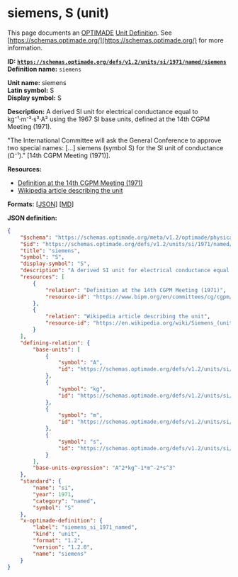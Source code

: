 # siemens, S (unit)

This page documents an [OPTIMADE](https://www.optimade.org/) [Unit Definition](https://schemas.optimade.org/#definitions). See [https://schemas.optimade.org/](https://schemas.optimade.org/) for more information.

**ID: [`https://schemas.optimade.org/defs/v1.2/units/si/1971/named/siemens`](https://schemas.optimade.org/defs/v1.2/units/si/1971/named/siemens.md)**  
**Definition name:** `siemens`

**Unit name:** siemens  
**Latin symbol:** S  
**Display symbol:** S  
  
**Description:** A derived SI unit for electrical conductance equal to kg⁻¹·m⁻²·s³·A² using the 1967 SI base units, defined at the 14th CGPM Meeting (1971).

"The International Committee will ask the General Conference to approve two special names: [...] siemens (symbol S) for the SI unit of conductance (Ω⁻¹)." [14th CGPM Meeting (1971)].

**Resources:**

- [Definition at the 14th CGPM Meeting (1971)](https://www.bipm.org/en/committees/cg/cgpm/14-1971)
- [Wikipedia article describing the unit](https://en.wikipedia.org/wiki/Siemens_(unit))


**Formats:** [[JSON](siemens.json)] [[MD](siemens.md)]

**JSON definition:**

``` json
{
    "$schema": "https://schemas.optimade.org/meta/v1.2/optimade/physical_unit_definition.md",
    "$id": "https://schemas.optimade.org/defs/v1.2/units/si/1971/named/siemens",
    "title": "siemens",
    "symbol": "S",
    "display-symbol": "S",
    "description": "A derived SI unit for electrical conductance equal to kg\u207b\u00b9\u00b7m\u207b\u00b2\u00b7s\u00b3\u00b7A\u00b2 using the 1967 SI base units, defined at the 14th CGPM Meeting (1971).\n\n\"The International Committee will ask the General Conference to approve two special names: [...] siemens (symbol S) for the SI unit of conductance (\u03a9\u207b\u00b9).\" [14th CGPM Meeting (1971)].",
    "resources": [
        {
            "relation": "Definition at the 14th CGPM Meeting (1971)",
            "resource-id": "https://www.bipm.org/en/committees/cg/cgpm/14-1971"
        },
        {
            "relation": "Wikipedia article describing the unit",
            "resource-id": "https://en.wikipedia.org/wiki/Siemens_(unit)"
        }
    ],
    "defining-relation": {
        "base-units": [
            {
                "symbol": "A",
                "id": "https://schemas.optimade.org/defs/v1.2/units/si/1967/base/ampere"
            },
            {
                "symbol": "kg",
                "id": "https://schemas.optimade.org/defs/v1.2/units/si/1960/base/kilogram"
            },
            {
                "symbol": "m",
                "id": "https://schemas.optimade.org/defs/v1.2/units/si/1960/base/metre"
            },
            {
                "symbol": "s",
                "id": "https://schemas.optimade.org/defs/v1.2/units/si/1967/base/second"
            }
        ],
        "base-units-expression": "A^2*kg^-1*m^-2*s^3"
    },
    "standard": {
        "name": "si",
        "year": 1971,
        "category": "named",
        "symbol": "S"
    },
    "x-optimade-definition": {
        "label": "siemens_si_1971_named",
        "kind": "unit",
        "format": "1.2",
        "version": "1.2.0",
        "name": "siemens"
    }
}
```